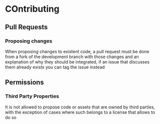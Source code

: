 # COntributing

## Pull Requests

### Proposing changes
When proposing changes to existent code, a pull request must be done from a fork of the development branch with those changes and an explanation of why they should be integrated, if an issue that discusses them already exists you can tag
the issue instead


## Permissions

### Third Party Properties
It is not allowed to propose code or assets that are owned by third parties, with the exception of cases where such
belongs to a license that allows to do so

